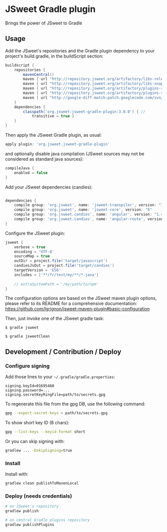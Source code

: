 # JSweet Gradle plugin

Brings the power of JSweet to Gradle

## Usage
Add the JSweet's repositories and the Gradle plugin dependency to your project's build.gradle, in the buildScript section:

```groovy
buildscript {
	repositories {
		mavenCentral()
		maven { url "http://repository.jsweet.org/artifactory/libs-release-local" }
		maven { url "http://repository.jsweet.org/artifactory/libs-snapshot-local" }
		maven { url "http://repository.jsweet.org/artifactory/plugins-release-local" }
		maven { url "http://repository.jsweet.org/artifactory/plugins-snapshot-local" }
		maven { url "http://google-diff-match-patch.googlecode.com/svn/trunk/maven" }
	}
	dependencies {
		classpath('org.jsweet:jsweet-gradle-plugin:3.0.0') { //
			transitive = true }
	}
}
```

Then apply the JSweet Gradle plugin, as usual:

```groovy
apply plugin: 'org.jsweet.jsweet-gradle-plugin'
```

and optionally  disable java compilation (JSweet sources may not be considered as standard java sources):

```groovy
compileJava {
	enabled = false
}
```

Add your JSweet dependencies (candies):

```groovy

dependencies {
	compile group: 'org.jsweet', name: 'jsweet-transpiler', version: "3.0.0"
	compile group: 'org.jsweet', name: 'jsweet-core', version: "6"
	compile group: 'org.jsweet.candies', name: 'angular', version: "1.4.0-20170726"
	compile group: 'org.jsweet.candies', name: 'angular-route', version: "1.2.0-20170726"
}
```

Configure the JSweet plugin:

```groovy
jsweet {
	verbose = true
	encoding = 'UTF-8'
	sourceMap = true
	outDir = project.file('target/javascript')
	candiesJsOut = project.file('target/candies')
	targetVersion = 'ES6'
	includes = ['**/fr/test/my/**/*.java']
	
	// extraSystemPath = '/my/path/to/npm'
}

```

The configuration options are based on the JSweet maven plugin options, please refer to its README for a comprehensive documentation:
https://github.com/lgrignon/jsweet-maven-plugin#basic-configuration


Then, just invoke one of the JSweet gradle task:

```
$ gradle jsweet
```

```
$ gradle jsweetClean
```

## Development / Contribution / Deploy


### Configure signing
Add those lines to your `~/.gradle/gradle.properties`:

```properties
signing.keyId=01695460
signing.password=...
signing.secretKeyRingFile=path/to/secrets.gpg
```

To regenerate this file from the gpg DB, use the following command:

```bash
gpg --export-secret-keys > path/to/secrets.gpg
```

To show short key ID (8 chars):

```bash
gpg --list-keys --keyid-format short
```

Or you can skip signing with:

```bash
gradlew ... -DskipSigning=true
```

### Install

Install with:

```bash
gradlew clean publishToMavenLocal
```

### Deploy (needs credentials)

```bash
# on JSweet's repository
gradlew publish

# on central Gradle plugins repository
gradlew publishPlugins
```
